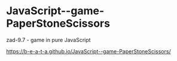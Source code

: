 # JavaScript--game-PaperStoneScissors
zad-9.7 - game in pure JavaScript

 https://b-e-a-t-a.github.io/JavaScript--game-PaperStoneScissors/
